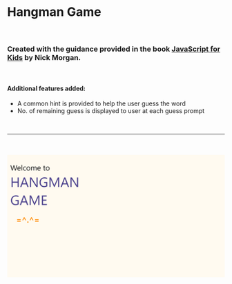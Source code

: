 # Hangman Game

<br>

### Created with the guidance provided in the book [JavaScript for Kids](https://www.goodreads.com/book/show/18596230-javascript-for-kids) by Nick Morgan.

<br>

#### Additional features added:
* A common hint is provided to help the user guess the word
* No. of remaining guess is displayed to user at each guess prompt

<br><hr><br><br>
<img style="height: 500px text-align: center" src="Hangman.png">
